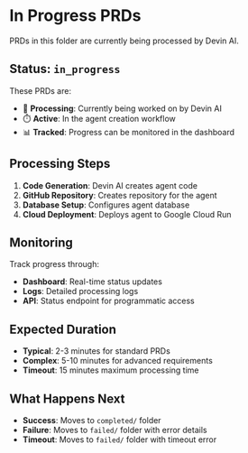 # In Progress PRDs

PRDs in this folder are currently being processed by Devin AI.

## Status: `in_progress`

These PRDs are:
- 🔄 **Processing**: Currently being worked on by Devin AI
- ⏱️ **Active**: In the agent creation workflow
- 📊 **Tracked**: Progress can be monitored in the dashboard

## Processing Steps

1. **Code Generation**: Devin AI creates agent code
2. **GitHub Repository**: Creates repository for the agent
3. **Database Setup**: Configures agent database
4. **Cloud Deployment**: Deploys agent to Google Cloud Run

## Monitoring

Track progress through:
- **Dashboard**: Real-time status updates
- **Logs**: Detailed processing logs
- **API**: Status endpoint for programmatic access

## Expected Duration

- **Typical**: 2-3 minutes for standard PRDs
- **Complex**: 5-10 minutes for advanced requirements
- **Timeout**: 15 minutes maximum processing time

## What Happens Next

- **Success**: Moves to `completed/` folder
- **Failure**: Moves to `failed/` folder with error details
- **Timeout**: Moves to `failed/` folder with timeout error
